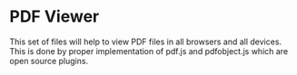 # PDF Viewer
This set of files will help to view PDF files in all browsers and all devices.
This is done by proper implementation of pdf.js and pdfobject.js which are open source plugins.
